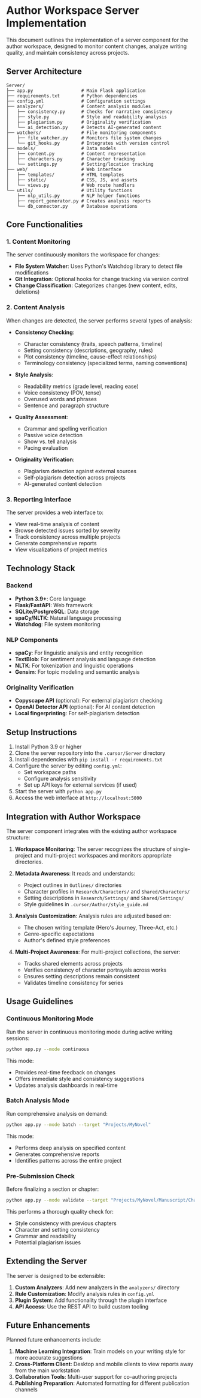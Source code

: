 # Author Workspace Server Implementation

This document outlines the implementation of a server component for the author workspace, designed to monitor content changes, analyze writing quality, and maintain consistency across projects.

## Server Architecture

```
Server/
├── app.py                  # Main Flask application
├── requirements.txt        # Python dependencies
├── config.yml              # Configuration settings
├── analyzers/              # Content analysis modules
│   ├── consistency.py      # Checks for narrative consistency
│   ├── style.py            # Style and readability analysis
│   ├── plagiarism.py       # Originality verification
│   └── ai_detection.py     # Detects AI-generated content
├── watchers/               # File monitoring components
│   ├── file_watcher.py     # Monitors file system changes
│   └── git_hooks.py        # Integrates with version control
├── models/                 # Data models
│   ├── content.py          # Content representation
│   ├── characters.py       # Character tracking
│   └── settings.py         # Setting/location tracking
├── web/                    # Web interface
│   ├── templates/          # HTML templates
│   ├── static/             # CSS, JS, and assets
│   └── views.py            # Web route handlers
└── utils/                  # Utility functions
    ├── nlp_utils.py        # NLP helper functions
    ├── report_generator.py # Creates analysis reports
    └── db_connector.py     # Database operations
```

## Core Functionalities

### 1. Content Monitoring

The server continuously monitors the workspace for changes:

- **File System Watcher**: Uses Python's Watchdog library to detect file modifications
- **Git Integration**: Optional hooks for change tracking via version control
- **Change Classification**: Categorizes changes (new content, edits, deletions)

### 2. Content Analysis

When changes are detected, the server performs several types of analysis:

- **Consistency Checking**:
  - Character consistency (traits, speech patterns, timeline)
  - Setting consistency (descriptions, geography, rules)
  - Plot consistency (timeline, cause-effect relationships)
  - Terminology consistency (specialized terms, naming conventions)

- **Style Analysis**:
  - Readability metrics (grade level, reading ease)
  - Voice consistency (POV, tense)
  - Overused words and phrases
  - Sentence and paragraph structure

- **Quality Assessment**:
  - Grammar and spelling verification
  - Passive voice detection
  - Show vs. tell analysis
  - Pacing evaluation

- **Originality Verification**:
  - Plagiarism detection against external sources
  - Self-plagiarism detection across projects
  - AI-generated content detection

### 3. Reporting Interface

The server provides a web interface to:

- View real-time analysis of content
- Browse detected issues sorted by severity
- Track consistency across multiple projects
- Generate comprehensive reports
- View visualizations of project metrics

## Technology Stack

### Backend

- **Python 3.9+**: Core language
- **Flask/FastAPI**: Web framework
- **SQLite/PostgreSQL**: Data storage
- **spaCy/NLTK**: Natural language processing
- **Watchdog**: File system monitoring

### NLP Components

- **spaCy**: For linguistic analysis and entity recognition
- **TextBlob**: For sentiment analysis and language detection
- **NLTK**: For tokenization and linguistic operations
- **Gensim**: For topic modeling and semantic analysis

### Originality Verification

- **Copyscape API** (optional): For external plagiarism checking
- **OpenAI Detector API** (optional): For AI content detection
- **Local fingerprinting**: For self-plagiarism detection

## Setup Instructions

1. Install Python 3.9 or higher
2. Clone the server repository into the `.cursor/Server` directory
3. Install dependencies with `pip install -r requirements.txt`
4. Configure the server by editing `config.yml`:
   - Set workspace paths
   - Configure analysis sensitivity
   - Set up API keys for external services (if used)
5. Start the server with `python app.py`
6. Access the web interface at `http://localhost:5000`

## Integration with Author Workspace

The server component integrates with the existing author workspace structure:

1. **Workspace Monitoring**: The server recognizes the structure of single-project and multi-project workspaces and monitors appropriate directories.

2. **Metadata Awareness**: It reads and understands:
   - Project outlines in `Outlines/` directories
   - Character profiles in `Research/Characters/` and `Shared/Characters/`
   - Setting descriptions in `Research/Settings/` and `Shared/Settings/`
   - Style guidelines in `.cursor/Author/style_guide.md`

3. **Analysis Customization**: Analysis rules are adjusted based on:
   - The chosen writing template (Hero's Journey, Three-Act, etc.)
   - Genre-specific expectations
   - Author's defined style preferences

4. **Multi-Project Awareness**: For multi-project collections, the server:
   - Tracks shared elements across projects
   - Verifies consistency of character portrayals across works
   - Ensures setting descriptions remain consistent
   - Validates timeline consistency for series

## Usage Guidelines

### Continuous Monitoring Mode

Run the server in continuous monitoring mode during active writing sessions:

```bash
python app.py --mode continuous
```

This mode:
- Provides real-time feedback on changes
- Offers immediate style and consistency suggestions
- Updates analysis dashboards in real-time

### Batch Analysis Mode

Run comprehensive analysis on demand:

```bash
python app.py --mode batch --target "Projects/MyNovel"
```

This mode:
- Performs deep analysis on specified content
- Generates comprehensive reports
- Identifies patterns across the entire project

### Pre-Submission Check

Before finalizing a section or chapter:

```bash
python app.py --mode validate --target "Projects/MyNovel/Manuscript/Chapter03.md"
```

This performs a thorough quality check for:
- Style consistency with previous chapters
- Character and setting consistency
- Grammar and readability
- Potential plagiarism issues

## Extending the Server

The server is designed to be extensible:

1. **Custom Analyzers**: Add new analyzers in the `analyzers/` directory
2. **Rule Customization**: Modify analysis rules in `config.yml`
3. **Plugin System**: Add functionality through the plugin interface
4. **API Access**: Use the REST API to build custom tooling

## Future Enhancements

Planned future enhancements include:

1. **Machine Learning Integration**: Train models on your writing style for more accurate suggestions
2. **Cross-Platform Client**: Desktop and mobile clients to view reports away from the main workstation
3. **Collaboration Tools**: Multi-user support for co-authoring projects
4. **Publishing Preparation**: Automated formatting for different publication channels 